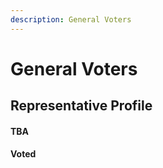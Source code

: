 ```yaml
---
description: General Voters
---
```


# General Voters

## Representative Profile

#### TBA

#### Voted

